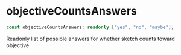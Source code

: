 # objectiveCountsAnswers

```ts
const objectiveCountsAnswers: readonly ["yes", "no", "maybe"];
```

Readonly list of possible answers for whether sketch counts toward objective
